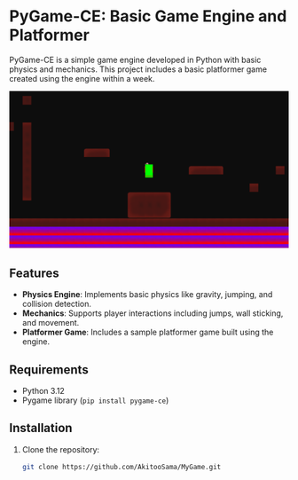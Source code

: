# PyGame-CE: Basic Game Engine and Platformer

PyGame-CE is a simple game engine developed in Python with basic physics and mechanics. This project includes a basic platformer game created using the engine within a week.

![example](banner.png)

## Features

- **Physics Engine**: Implements basic physics like gravity, jumping, and collision detection.
- **Mechanics**: Supports player interactions including jumps, wall sticking, and movement.
- **Platformer Game**: Includes a sample platformer game built using the engine.

## Requirements

- Python 3.12
- Pygame library (`pip install pygame-ce`)

## Installation

1. Clone the repository:
   ```bash
   git clone https://github.com/AkitooSama/MyGame.git
